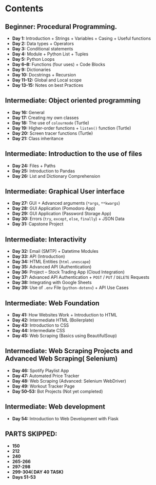 # Contents

## Beginner: Procedural Programming. 

- **Day 1:** Introduction + Strings + Variables + Casing + Useful functions 
- **Day 2:** Data types + Operators  
- **Day 3:** Conditional statements  
- **Day 4:** Module + Python List + Tuples  
- **Day 5:** Python Loops  
- **Day 6–8:** Functions (four uses) + Code Blocks  
- **Day 9:** Dictionaries  
- **Day 10:** Docstrings + Recursion  
- **Day 11–12:** Global and Local scope
- **Day 13-15:** Notes on best Practices

## Intermediate: Object oriented programming 
- **Day 16:** General  
- **Day 17:** Creating my own classes  
- **Day 18:** The use of `colourmode` (Turtle)  
- **Day 19:** Higher-order functions + `listen()` function (Turtle)  
- **Day 20:** Screen tracer functions (Turtle)  
- **Day 21:** Class inheritance  


## Intermediate: Introduction to the use of files 
- **Day 24:** Files + Paths  
- **Day 25:** Introduction to Pandas  
- **Day 26:** List and Dictionary Comprehension  

## Intermediate: Graphical User interface
- **Day 27:** GUI + Advanced arguments (`*args`, `**kwargs`)  
- **Day 28:** GUI Application (Pomodoro App)  
- **Day 29:** GUI Application (Password Storage App)  
- **Day 30:** Errors (`try`, `except`, `else`, `finally`) + JSON Data  
- **Day 31:** Capstone Project  

## Intermediate: Interactivity 
- **Day 32:** Email (SMTP) + Datetime Modules  
- **Day 33:** API (Introduction)  
- **Day 34:** HTML Entities (`html.unescape`)  
- **Day 35:** Advanced API (Authentication)  
- **Day 36:** Project – Stock Trading App (Cloud Integration)  
- **Day 37:** Advanced API Authentication + `POST` / `PUT` / `DELETE` Requests  
- **Day 38:** Integrating with Google Sheets  
- **Day 39:** Use of `.env` File (`python-dotenv`) + API Use Cases  

## Intermediate: Web Foundation 
- **Day 41:** How Websites Work + Introduction to HTML  
- **Day 42:** Intermediate HTML (Boilerplate)  
- **Day 43:** Introduction to CSS  
- **Day 44:** Intermediate CSS  
- **Day 45:** Web Scraping (Basics using BeautifulSoup)  


## Intermediate: Web Scraping Projects  and  Advanced Web Scraping( Selenium)
- **Day 46:** Spotify Playlist App  
- **Day 47:** Automated Price Tracker  
- **Day 48:** Web Scraping (Advanced: Selenium WebDriver)  
- **Day 49:** Workout Tracker Page  
- **Day 50–53:** Bot Projects (Not yet completed)  

## Intermediate: Web development 
- **Day 54:** Introduction to Web Development with Flask

## PARTS SKIPPED:
- **150**
- **212**
- **240**
- **265-266**
- **297-298**
- **299-304( DAY 40 TASK)**
- **Days 51-53**
